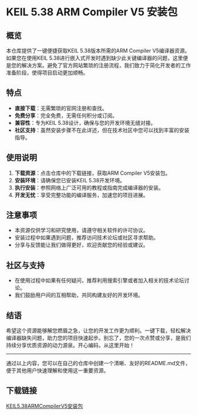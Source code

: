 # KEIL 5.38 ARM Compiler V5 安装包

## 概览
本仓库提供了一键便捷获取KEIL 5.38版本所需的ARM Compiler V5编译器资源。如果您在使用KEIL 5.38进行嵌入式开发时遇到缺少此关键编译器的问题，这里便是您的解决方案。避免了官方网站繁琐的注册流程，我们致力于简化开发者的工作准备阶段，使得项目启动更加顺畅。

## 特点
- **直接下载**：无需繁琐的官网注册和查找。
- **免费分享**：完全免费，无需任何积分或订阅。
- **兼容性**：专为KEIL 5.38设计，确保与您的开发环境无缝对接。
- **社区支持**：虽然安装步骤不在此详述，但在技术社区中您可以找到丰富的安装指导。

## 使用说明
1. **下载资源**：点击仓库中的下载链接，获取ARM Compiler V5安装包。
2. **安装环境**：请确保您已安装KEIL 5.38开发环境。
3. **执行安装**：参照网络上广泛可用的教程或指南完成编译器的安装。
4. **开发无忧**：享受完整功能的编译服务，加速您的项目进展。

## 注意事项
- 本资源仅供学习和研究使用，请遵守相关软件的许可协议。
- 安装过程中如果遇到问题，推荐访问技术论坛或社区寻求帮助。
- 分享与反馈能让我们做得更好，欢迎贡献您的经验或建议。

## 社区与支持
- 在使用过程中如果有任何疑问，推荐利用搜索引擎或者加入相关的技术论坛讨论。
- 我们鼓励用户间的互相帮助，共同构建友好的开发环境。

## 结语
希望这个资源能够解您燃眉之急，让您的开发工作更为顺利。一键下载，轻松解决编译器缺失问题，助力您的项目快速起步。别忘了，您的一次点赞或分享，是我们持续分享优质资源的动力源泉。开心编码，从这里开始！

---

通过以上内容，您可以在自己的仓库中创建一个清晰、友好的README.md文件，便于其他用户快速理解和使用这一重要资源。

## 下载链接

[KEIL5.38ARMCompilerV5安装包](https://pan.quark.cn/s/6943a553ba97)